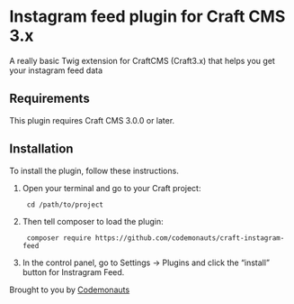 # Instagram feed plugin for Craft CMS 3.x

A really basic Twig extension for CraftCMS (Craft3.x) that helps you get your instagram feed data


## Requirements

This plugin requires Craft CMS 3.0.0 or later.

## Installation

To install the plugin, follow these instructions.

1. Open your terminal and go to your Craft project:

        cd /path/to/project

2. Then tell composer to load the plugin:

        composer require https://github.com/codemonauts/craft-instagram-feed

3. In the control panel, go to Settings → Plugins and click the “install” button for Instragram Feed.


            

Brought to you by [Codemonauts](https://codemonauts.com)
